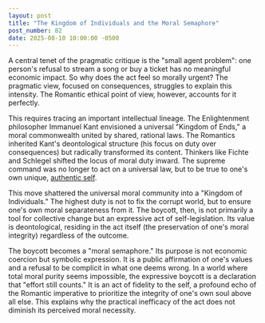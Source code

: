 ```yaml
---
layout: post
title: "The Kingdom of Individuals and the Moral Semaphore"
post_number: 82
date: 2025-08-10 10:00:00 -0500
---
```


A central tenet of the pragmatic critique is the "small agent problem": one person's refusal to stream a song or buy a ticket has no meaningful economic impact. So why does the act feel so morally urgent? The pragmatic view, focused on consequences, struggles to explain this intensity. The Romantic ethical point of view, however, accounts for it perfectly.

This requires tracing an important intellectual lineage. The Enlightenment philosopher Immanuel Kant envisioned a universal "Kingdom of Ends," a moral commonwealth united by shared, rational laws. The Romantics inherited Kant's deontological structure (his focus on duty over consequences) but radically transformed its content. Thinkers like Fichte and Schlegel shifted the locus of moral duty inward. The supreme command was no longer to act on a universal law, but to be true to one's own unique, [authentic self](/romantic-kit-authenticity).

This move shattered the universal moral community into a "Kingdom of Individuals." The highest duty is not to fix the corrupt world, but to ensure one's own moral separateness from it. The boycott, then, is not primarily a tool for collective change but an expressive act of self-legislation. Its value is deontological, residing in the act itself (the preservation of one's moral integrity) regardless of the outcome.

The boycott becomes a "moral semaphore." Its purpose is not economic coercion but symbolic expression. It is a public affirmation of one's values and a refusal to be complicit in what one deems wrong. In a world where total moral purity seems impossible, the expressive boycott is a declaration that "effort still counts." It is an act of fidelity to the self, a profound echo of the Romantic imperative to prioritize the integrity of one's own soul above all else. This explains why the practical inefficacy of the act does not diminish its perceived moral necessity.
